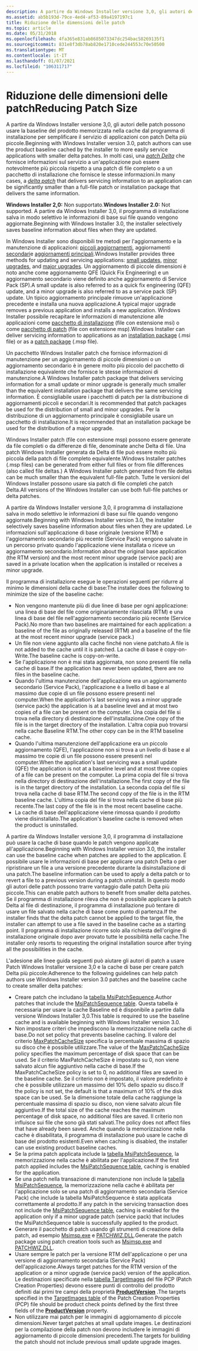 ```yaml
---
description: A partire da Windows Installer versione 3,0, gli autori delle patch possono usare la baseline del prodotto memorizzata nella cache dal programma di installazione per semplificare il servizio di applicazioni con patch Delta più piccole.
ms.assetid: ab5b193d-79ce-4ed4-af53-89a4197197c1
title: Riduzione delle dimensioni delle patch
ms.topic: article
ms.date: 05/31/2018
ms.openlocfilehash: 4fa365e831ab8685073347dc254bac58269135f1
ms.sourcegitcommit: 831e8f3db78ab820e1710cede244553c70e50500
ms.translationtype: MT
ms.contentlocale: it-IT
ms.lasthandoff: 01/07/2021
ms.locfileid: "106311717"
---
```

# <a name="reducing-patch-size"></a><span data-ttu-id="a0eed-103">Riduzione delle dimensioni delle patch</span><span class="sxs-lookup"><span data-stu-id="a0eed-103">Reducing Patch Size</span></span>

<span data-ttu-id="a0eed-104">A partire da Windows Installer versione 3,0, gli autori delle patch possono usare la baseline del prodotto memorizzata nella cache dal programma di installazione per semplificare il servizio di applicazioni con patch Delta più piccole.</span><span class="sxs-lookup"><span data-stu-id="a0eed-104">Beginning with Windows Installer version 3.0, patch authors can use the product baseline cached by the installer to more easily service applications with smaller delta patches.</span></span> <span data-ttu-id="a0eed-105">In molti casi, una [*patch Delta*](d-gly.md) che fornisce informazioni sul servizio a un'applicazione può essere notevolmente più piccola rispetto a una patch di file completo o a un pacchetto di installazione che fornisce le stesse informazioni.</span><span class="sxs-lookup"><span data-stu-id="a0eed-105">In many cases, a [*delta patch*](d-gly.md) that delivers servicing information to an application can be significantly smaller than a full-file patch or installation package that delivers the same information.</span></span>

<span data-ttu-id="a0eed-106">**Windows Installer 2,0:** Non supportato.</span><span class="sxs-lookup"><span data-stu-id="a0eed-106">**Windows Installer 2.0:** Not supported.</span></span> <span data-ttu-id="a0eed-107">A partire da Windows Installer 3,0, il programma di installazione salva in modo selettivo le informazioni di base sui file quando vengono aggiornate.</span><span class="sxs-lookup"><span data-stu-id="a0eed-107">Beginning with Windows Installer 3.0, the installer selectively saves baseline information about files when they are updated.</span></span>

<span data-ttu-id="a0eed-108">In Windows Installer sono disponibili tre metodi per l'aggiornamento e la manutenzione di applicazioni: [piccoli aggiornamenti](small-updates.md), aggiornamenti [secondari](minor-upgrades.md)e [aggiornamenti principali](major-upgrades.md).</span><span class="sxs-lookup"><span data-stu-id="a0eed-108">Windows Installer provides three methods for updating and servicing applications: [small updates](small-updates.md), [minor upgrades](minor-upgrades.md), and [major upgrades](major-upgrades.md).</span></span> <span data-ttu-id="a0eed-109">Un aggiornamento di piccole dimensioni è noto anche come aggiornamento QFE (Quick Fix Engineering) e un aggiornamento secondario viene definito anche aggiornamento di Service Pack (SP).</span><span class="sxs-lookup"><span data-stu-id="a0eed-109">A small update is also referred to as a quick fix engineering (QFE) update, and a minor upgrade is also referred to as a service pack (SP) update.</span></span> <span data-ttu-id="a0eed-110">Un tipico aggiornamento principale rimuove un'applicazione precedente e installa una nuova applicazione.</span><span class="sxs-lookup"><span data-stu-id="a0eed-110">A typical major upgrade removes a previous application and installs a new application.</span></span> <span data-ttu-id="a0eed-111">Windows Installer possibile recapitare le informazioni di manutenzione alle applicazioni come [pacchetto di installazione](installation-package.md) (file con estensione msi) o come [pacchetto di patch](patch-packages.md) (file con estensione msp).</span><span class="sxs-lookup"><span data-stu-id="a0eed-111">Windows Installer can deliver servicing information to applications as an [installation package](installation-package.md) (.msi file) or as a [patch package](patch-packages.md) (.msp file).</span></span>

<span data-ttu-id="a0eed-112">Un pacchetto Windows Installer patch che fornisce informazioni di manutenzione per un aggiornamento di piccole dimensioni o un aggiornamento secondario è in genere molto più piccolo del pacchetto di installazione equivalente che fornisce le stesse informazioni di manutenzione.</span><span class="sxs-lookup"><span data-stu-id="a0eed-112">A Windows Installer patch package that delivers servicing information for a small update or minor upgrade is generally much smaller than the equivalent installation package that delivers the same servicing information.</span></span> <span data-ttu-id="a0eed-113">È consigliabile usare i pacchetti di patch per la distribuzione di aggiornamenti piccoli e secondari.</span><span class="sxs-lookup"><span data-stu-id="a0eed-113">It is recommended that patch packages be used for the distribution of small and minor upgrades.</span></span> <span data-ttu-id="a0eed-114">Per la distribuzione di un aggiornamento principale è consigliabile usare un pacchetto di installazione.</span><span class="sxs-lookup"><span data-stu-id="a0eed-114">It is recommended that an installation package be used for the distribution of a major upgrade.</span></span>

<span data-ttu-id="a0eed-115">Windows Installer patch (file con estensione msp) possono essere generate da file completi o da differenze di file, denominate anche Delta di file. Una patch Windows Installer generata da Delta di file può essere molto più piccola della patch di file completo equivalente.</span><span class="sxs-lookup"><span data-stu-id="a0eed-115">Windows Installer patches (.msp files) can be generated from either full files or from file differences (also called file deltas.) A Windows Installer patch generated from file deltas can be much smaller than the equivalent full-file patch.</span></span> <span data-ttu-id="a0eed-116">Tutte le versioni del Windows Installer possono usare sia patch di file completi che patch Delta.</span><span class="sxs-lookup"><span data-stu-id="a0eed-116">All versions of the Windows Installer can use both full-file patches or delta patches.</span></span>

<span data-ttu-id="a0eed-117">A partire da Windows Installer versione 3,0, il programma di installazione salva in modo selettivo le informazioni di base sui file quando vengono aggiornate.</span><span class="sxs-lookup"><span data-stu-id="a0eed-117">Beginning with Windows Installer version 3.0, the installer selectively saves baseline information about files when they are updated.</span></span> <span data-ttu-id="a0eed-118">Le informazioni sull'applicazione di base originale (versione RTM) e l'aggiornamento secondario più recente (Service Pack) vengono salvate in un percorso privato quando l'applicazione viene installata o riceve un aggiornamento secondario.</span><span class="sxs-lookup"><span data-stu-id="a0eed-118">Information about the original base application (the RTM version) and the most recent minor upgrade (service pack) are saved in a private location when the application is installed or receives a minor upgrade.</span></span>

<span data-ttu-id="a0eed-119">Il programma di installazione esegue le operazioni seguenti per ridurre al minimo le dimensioni della cache di base:</span><span class="sxs-lookup"><span data-stu-id="a0eed-119">The installer does the following to minimize the size of the baseline cache:</span></span>

-   <span data-ttu-id="a0eed-120">Non vengono mantenute più di due linee di base per ogni applicazione: una linea di base del file come originariamente rilasciata (RTM) e una linea di base del file nell'aggiornamento secondario più recente (Service Pack).</span><span class="sxs-lookup"><span data-stu-id="a0eed-120">No more than two baselines are maintained for each application: a baseline of the file as originally released (RTM) and a baseline of the file at the most recent minor upgrade (service pack.)</span></span>
-   <span data-ttu-id="a0eed-121">Un file non viene aggiunto alla cache finché non viene patchato.</span><span class="sxs-lookup"><span data-stu-id="a0eed-121">A file is not added to the cache until it is patched.</span></span> <span data-ttu-id="a0eed-122">La cache di base è copy-on-Write.</span><span class="sxs-lookup"><span data-stu-id="a0eed-122">The baseline cache is copy-on-write.</span></span>
-   <span data-ttu-id="a0eed-123">Se l'applicazione non è mai stata aggiornata, non sono presenti file nella cache di base.</span><span class="sxs-lookup"><span data-stu-id="a0eed-123">If the application has never been updated, there are no files in the baseline cache.</span></span>
-   <span data-ttu-id="a0eed-124">Quando l'ultima manutenzione dell'applicazione era un aggiornamento secondario (Service Pack), l'applicazione è a livello di base e al massimo due copie di un file possono essere presenti nel computer.</span><span class="sxs-lookup"><span data-stu-id="a0eed-124">When the application's last servicing was a minor upgrade (service pack) the application is at a baseline level and at most two copies of a file can be present on the computer.</span></span> <span data-ttu-id="a0eed-125">Una copia del file si trova nella directory di destinazione dell'installazione.</span><span class="sxs-lookup"><span data-stu-id="a0eed-125">One copy of the file is in the target directory of the installation.</span></span> <span data-ttu-id="a0eed-126">L'altra copia può trovarsi nella cache Baseline RTM.</span><span class="sxs-lookup"><span data-stu-id="a0eed-126">The other copy can be in the RTM baseline cache.</span></span>
-   <span data-ttu-id="a0eed-127">Quando l'ultima manutenzione dell'applicazione era un piccolo aggiornamento (QFE), l'applicazione non si trova a un livello di base e al massimo tre copie di un file possono essere presenti nel computer.</span><span class="sxs-lookup"><span data-stu-id="a0eed-127">When the application's last servicing was a small update (QFE) the application is not at a baseline level and at most three copies of a file can be present on the computer.</span></span> <span data-ttu-id="a0eed-128">La prima copia del file si trova nella directory di destinazione dell'installazione.</span><span class="sxs-lookup"><span data-stu-id="a0eed-128">The first copy of the file is in the target directory of the installation.</span></span> <span data-ttu-id="a0eed-129">La seconda copia del file si trova nella cache di base RTM.</span><span class="sxs-lookup"><span data-stu-id="a0eed-129">The second copy of the file is in the RTM baseline cache.</span></span> <span data-ttu-id="a0eed-130">L'ultima copia del file si trova nella cache di base più recente.</span><span class="sxs-lookup"><span data-stu-id="a0eed-130">The last copy of the file is in the most recent baseline cache.</span></span>
-   <span data-ttu-id="a0eed-131">La cache di base dell'applicazione viene rimossa quando il prodotto viene disinstallato.</span><span class="sxs-lookup"><span data-stu-id="a0eed-131">The application's baseline cache is removed when the product is uninstalled.</span></span>

<span data-ttu-id="a0eed-132">A partire da Windows Installer versione 3,0, il programma di installazione può usare la cache di base quando le patch vengono applicate all'applicazione.</span><span class="sxs-lookup"><span data-stu-id="a0eed-132">Beginning with Windows Installer version 3.0, the installer can use the baseline cache when patches are applied to the application.</span></span> <span data-ttu-id="a0eed-133">È possibile usare le informazioni di base per applicare una patch Delta o per ripristinare un file a una versione precedente durante la disinstallazione di una patch.</span><span class="sxs-lookup"><span data-stu-id="a0eed-133">The baseline information can be used to apply a delta patch or to revert a file to a previous version during a patch uninstall.</span></span> <span data-ttu-id="a0eed-134">In questo modo gli autori delle patch possono trarre vantaggio dalle patch Delta più piccole.</span><span class="sxs-lookup"><span data-stu-id="a0eed-134">This can enable patch authors to benefit from smaller delta patches.</span></span> <span data-ttu-id="a0eed-135">Se il programma di installazione rileva che non è possibile applicare la patch Delta al file di destinazione, il programma di installazione può tentare di usare un file salvato nella cache di base come punto di partenza.</span><span class="sxs-lookup"><span data-stu-id="a0eed-135">If the installer finds that the delta patch cannot be applied to the target file, the installer can attempt to use a file saved in the baseline cache as a starting point.</span></span> <span data-ttu-id="a0eed-136">Il programma di installazione ricorre solo alla richiesta dell'origine di installazione originale dopo aver provato tutte le possibilità nella cache.</span><span class="sxs-lookup"><span data-stu-id="a0eed-136">The installer only resorts to requesting the original installation source after trying all the possibilities in the cache.</span></span>

<span data-ttu-id="a0eed-137">L'adesione alle linee guida seguenti può aiutare gli autori di patch a usare Patch Windows Installer versione 3,0 e la cache di base per creare patch Delta più piccole:</span><span class="sxs-lookup"><span data-stu-id="a0eed-137">Adherence to the following guidelines can help patch authors use Windows Installer version 3.0 patches and the baseline cache to create smaller delta patches:</span></span>

-   <span data-ttu-id="a0eed-138">Creare patch che includano la [tabella MsiPatchSequence](msipatchsequence-table.md).</span><span class="sxs-lookup"><span data-stu-id="a0eed-138">Author patches that include the [MsiPatchSequence table](msipatchsequence-table.md).</span></span> <span data-ttu-id="a0eed-139">Questa tabella è necessaria per usare la cache Baseline ed è disponibile a partire dalla versione Windows Installer 3,0.</span><span class="sxs-lookup"><span data-stu-id="a0eed-139">This table is required to use the baseline cache and is available beginning with Windows Installer version 3.0.</span></span>
-   <span data-ttu-id="a0eed-140">Non impostare criteri che impediscono la memorizzazione nella cache di base.</span><span class="sxs-lookup"><span data-stu-id="a0eed-140">Do not set policy that prevents baseline caching.</span></span> <span data-ttu-id="a0eed-141">Il valore del criterio [MaxPatchCacheSize](maxpatchcachesize.md) specifica la percentuale massima di spazio su disco che è possibile utilizzare.</span><span class="sxs-lookup"><span data-stu-id="a0eed-141">The value of the [MaxPatchCacheSize](maxpatchcachesize.md) policy specifies the maximum percentage of disk space that can be used.</span></span> <span data-ttu-id="a0eed-142">Se il criterio MaxPatchCacheSize è impostato su 0, non viene salvato alcun file aggiuntivo nella cache di base.</span><span class="sxs-lookup"><span data-stu-id="a0eed-142">If the MaxPatchCacheSize policy is set to 0, no additional files are saved in the baseline cache.</span></span> <span data-ttu-id="a0eed-143">Se il criterio non è impostato, il valore predefinito è che è possibile utilizzare un massimo del 10% dello spazio su disco.</span><span class="sxs-lookup"><span data-stu-id="a0eed-143">If the policy is not set, the default is that a maximum of 10% of the disk space can be used.</span></span> <span data-ttu-id="a0eed-144">Se la dimensione totale della cache raggiunge la percentuale massima di spazio su disco, non viene salvato alcun file aggiuntivo.</span><span class="sxs-lookup"><span data-stu-id="a0eed-144">If the total size of the cache reaches the maximum percentage of disk space, no additional files are saved.</span></span> <span data-ttu-id="a0eed-145">Il criterio non influisce sui file che sono già stati salvati.</span><span class="sxs-lookup"><span data-stu-id="a0eed-145">The policy does not affect files that have already been saved.</span></span> <span data-ttu-id="a0eed-146">Anche quando la memorizzazione nella cache è disabilitata, il programma di installazione può usare le cache di base del prodotto esistenti.</span><span class="sxs-lookup"><span data-stu-id="a0eed-146">Even when caching is disabled, the installer can use existing product baseline caches.</span></span>
-   <span data-ttu-id="a0eed-147">Se la prima patch applicata include la [tabella MsiPatchSequence](msipatchsequence-table.md), la memorizzazione nella cache è abilitata per l'applicazione.</span><span class="sxs-lookup"><span data-stu-id="a0eed-147">If the first patch applied includes the [MsiPatchSequence table](msipatchsequence-table.md), caching is enabled for the application.</span></span>
-   <span data-ttu-id="a0eed-148">Se una patch nella transazione di manutenzione non include la [tabella MsiPatchSequence](msipatchsequence-table.md), la memorizzazione nella cache è abilitata per l'applicazione solo se una patch di aggiornamento secondaria (Service Pack) che include la tabella MsiPatchSequence è stata applicata correttamente al prodotto.</span><span class="sxs-lookup"><span data-stu-id="a0eed-148">If any patch in the servicing transaction does not include the [MsiPatchSequence table](msipatchsequence-table.md), caching is enabled for the application only if a minor upgrade patch (service pack) that includes the MsiPatchSequence table is successfully applied to the product.</span></span>
-   <span data-ttu-id="a0eed-149">Generare il pacchetto di patch usando gli strumenti di creazione della patch, ad esempio [Msimsp.exe](msimsp-exe.md) e [PATCHWIZ.DLL](patchwiz-dll.md).</span><span class="sxs-lookup"><span data-stu-id="a0eed-149">Generate the patch package using patch creation tools such as [Msimsp.exe](msimsp-exe.md) and [PATCHWIZ.DLL](patchwiz-dll.md).</span></span>
-   <span data-ttu-id="a0eed-150">Usare sempre le patch per la versione RTM dell'applicazione o per una versione di aggiornamento secondaria (Service Pack) dell'applicazione.</span><span class="sxs-lookup"><span data-stu-id="a0eed-150">Always target patches for the RTM version of the application or a minor upgrade (service pack) version of the application.</span></span> <span data-ttu-id="a0eed-151">Le destinazioni specificate nella [tabella TargetImages](targetimages-table-patchwiz-dll-.md) del file PCP (Patch Creation Properties) devono essere punti di controllo del prodotto definiti dai primi tre campi della proprietà [**ProductVersion**](productversion.md) .</span><span class="sxs-lookup"><span data-stu-id="a0eed-151">The targets specified in the [TargetImages table](targetimages-table-patchwiz-dll-.md) of the Patch Creation Properties (PCP) file should be product check points defined by the first three fields of the [**ProductVersion**](productversion.md) property.</span></span>
-   <span data-ttu-id="a0eed-152">Non utilizzare mai patch per le immagini di aggiornamento di piccole dimensioni.</span><span class="sxs-lookup"><span data-stu-id="a0eed-152">Never target patches at small update images.</span></span> <span data-ttu-id="a0eed-153">Le destinazioni per la compilazione della patch non devono includere le immagini di aggiornamento di piccole dimensioni precedenti.</span><span class="sxs-lookup"><span data-stu-id="a0eed-153">The targets for building the patch should not include previous small update upgrade images.</span></span>

 

 



